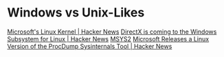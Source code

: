 # Windows vs Unix-Likes

[Microsoft's Linux Kernel | Hacker News](https://news.ycombinator.com/item?id=20309311)
[DirectX is coming to the Windows Subsystem for Linux | Hacker News](https://news.ycombinator.com/item?id=23241040)
[MSYS2](https://www.msys2.org/)
[Microsoft Releases a Linux Version of the ProcDump Sysinternals Tool | Hacker News](https://news.ycombinator.com/item?id=18378332)
